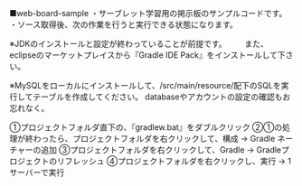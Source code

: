 ■web-board-sample
・サーブレット学習用の掲示板のサンプルコードです。
・ソース取得後、次の作業を行うと実行できる状態になります。

※JDKのインストールと設定が終わっていることが前提です。 
　　また、eclipseのマーケットプレイスから『Gradle IDE Pack』をインストールして下さい。

※MySQLをローカルにインストールして、/src/main/resource/配下のSQLを実行してテーブルを作成してください。
 databaseやアカウントの設定の確認もお忘れなく。

①プロジェクトフォルダ直下の、『gradlew.bat』をダブルクリック
②①の処理が終わったら、プロジェクトフォルダを右クリックして、構成 -> Gradle ネーチャーの追加
③プロジェクトフォルダを右クリックして、Gradle -> Gradleプロジェクトのリフレッシュ 
④プロジェクトフォルダを右クリックし、実行 -> 1 サーバーで実行
